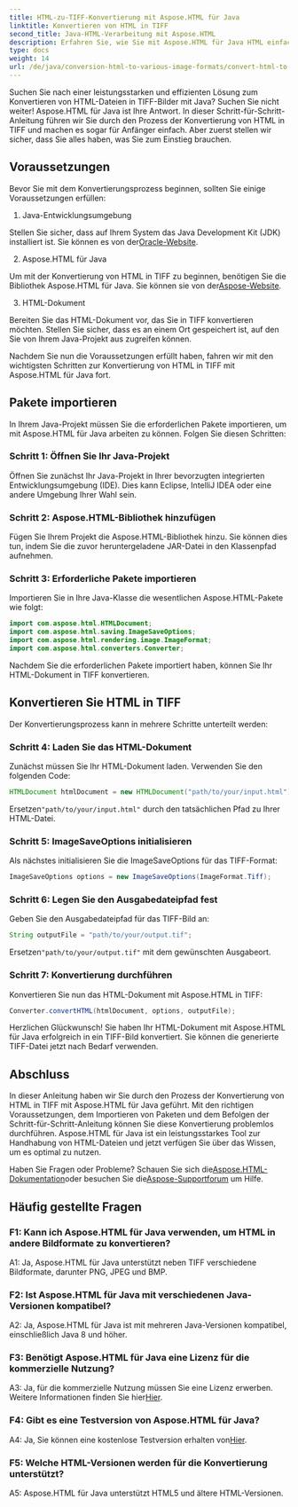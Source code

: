 ```yaml
---
title: HTML-zu-TIFF-Konvertierung mit Aspose.HTML für Java
linktitle: Konvertieren von HTML in TIFF
second_title: Java-HTML-Verarbeitung mit Aspose.HTML
description: Erfahren Sie, wie Sie mit Aspose.HTML für Java HTML einfach in TIFF konvertieren. Schritt-für-Schritt-Anleitung für effiziente Dokumentenverwaltung.
type: docs
weight: 14
url: /de/java/conversion-html-to-various-image-formats/convert-html-to-tiff/
---
```

Suchen Sie nach einer leistungsstarken und effizienten Lösung zum Konvertieren von HTML-Dateien in TIFF-Bilder mit Java? Suchen Sie nicht weiter! Aspose.HTML für Java ist Ihre Antwort. In dieser Schritt-für-Schritt-Anleitung führen wir Sie durch den Prozess der Konvertierung von HTML in TIFF und machen es sogar für Anfänger einfach. Aber zuerst stellen wir sicher, dass Sie alles haben, was Sie zum Einstieg brauchen.

## Voraussetzungen

Bevor Sie mit dem Konvertierungsprozess beginnen, sollten Sie einige Voraussetzungen erfüllen:

1. Java-Entwicklungsumgebung

 Stellen Sie sicher, dass auf Ihrem System das Java Development Kit (JDK) installiert ist. Sie können es von der[Oracle-Website](https://www.oracle.com/java/technologies/javase-downloads.html).

2. Aspose.HTML für Java

 Um mit der Konvertierung von HTML in TIFF zu beginnen, benötigen Sie die Bibliothek Aspose.HTML für Java. Sie können sie von der[Aspose-Website](https://releases.aspose.com/html/java/).

3. HTML-Dokument

Bereiten Sie das HTML-Dokument vor, das Sie in TIFF konvertieren möchten. Stellen Sie sicher, dass es an einem Ort gespeichert ist, auf den Sie von Ihrem Java-Projekt aus zugreifen können.

Nachdem Sie nun die Voraussetzungen erfüllt haben, fahren wir mit den wichtigsten Schritten zur Konvertierung von HTML in TIFF mit Aspose.HTML für Java fort.

## Pakete importieren

In Ihrem Java-Projekt müssen Sie die erforderlichen Pakete importieren, um mit Aspose.HTML für Java arbeiten zu können. Folgen Sie diesen Schritten:

### Schritt 1: Öffnen Sie Ihr Java-Projekt

Öffnen Sie zunächst Ihr Java-Projekt in Ihrer bevorzugten integrierten Entwicklungsumgebung (IDE). Dies kann Eclipse, IntelliJ IDEA oder eine andere Umgebung Ihrer Wahl sein.

### Schritt 2: Aspose.HTML-Bibliothek hinzufügen

Fügen Sie Ihrem Projekt die Aspose.HTML-Bibliothek hinzu. Sie können dies tun, indem Sie die zuvor heruntergeladene JAR-Datei in den Klassenpfad aufnehmen.

### Schritt 3: Erforderliche Pakete importieren

Importieren Sie in Ihre Java-Klasse die wesentlichen Aspose.HTML-Pakete wie folgt:

```java
import com.aspose.html.HTMLDocument;
import com.aspose.html.saving.ImageSaveOptions;
import com.aspose.html.rendering.image.ImageFormat;
import com.aspose.html.converters.Converter;
```

Nachdem Sie die erforderlichen Pakete importiert haben, können Sie Ihr HTML-Dokument in TIFF konvertieren.

## Konvertieren Sie HTML in TIFF

Der Konvertierungsprozess kann in mehrere Schritte unterteilt werden:

### Schritt 4: Laden Sie das HTML-Dokument

Zunächst müssen Sie Ihr HTML-Dokument laden. Verwenden Sie den folgenden Code:

```java
HTMLDocument htmlDocument = new HTMLDocument("path/to/your/input.html");
```

 Ersetzen`"path/to/your/input.html"` durch den tatsächlichen Pfad zu Ihrer HTML-Datei.

### Schritt 5: ImageSaveOptions initialisieren

Als nächstes initialisieren Sie die ImageSaveOptions für das TIFF-Format:

```java
ImageSaveOptions options = new ImageSaveOptions(ImageFormat.Tiff);
```

### Schritt 6: Legen Sie den Ausgabedateipfad fest

Geben Sie den Ausgabedateipfad für das TIFF-Bild an:

```java
String outputFile = "path/to/your/output.tif";
```

 Ersetzen`"path/to/your/output.tif"` mit dem gewünschten Ausgabeort.

### Schritt 7: Konvertierung durchführen

Konvertieren Sie nun das HTML-Dokument mit Aspose.HTML in TIFF:

```java
Converter.convertHTML(htmlDocument, options, outputFile);
```

Herzlichen Glückwunsch! Sie haben Ihr HTML-Dokument mit Aspose.HTML für Java erfolgreich in ein TIFF-Bild konvertiert. Sie können die generierte TIFF-Datei jetzt nach Bedarf verwenden.

## Abschluss

In dieser Anleitung haben wir Sie durch den Prozess der Konvertierung von HTML in TIFF mit Aspose.HTML für Java geführt. Mit den richtigen Voraussetzungen, dem Importieren von Paketen und dem Befolgen der Schritt-für-Schritt-Anleitung können Sie diese Konvertierung problemlos durchführen. Aspose.HTML für Java ist ein leistungsstarkes Tool zur Handhabung von HTML-Dateien und jetzt verfügen Sie über das Wissen, um es optimal zu nutzen.

 Haben Sie Fragen oder Probleme? Schauen Sie sich die[Aspose.HTML-Dokumentation](https://reference.aspose.com/html/java/)oder besuchen Sie die[Aspose-Supportforum](https://forum.aspose.com/) um Hilfe.

## Häufig gestellte Fragen

### F1: Kann ich Aspose.HTML für Java verwenden, um HTML in andere Bildformate zu konvertieren?

A1: Ja, Aspose.HTML für Java unterstützt neben TIFF verschiedene Bildformate, darunter PNG, JPEG und BMP.

### F2: Ist Aspose.HTML für Java mit verschiedenen Java-Versionen kompatibel?

A2: Ja, Aspose.HTML für Java ist mit mehreren Java-Versionen kompatibel, einschließlich Java 8 und höher.

### F3: Benötigt Aspose.HTML für Java eine Lizenz für die kommerzielle Nutzung?

 A3: Ja, für die kommerzielle Nutzung müssen Sie eine Lizenz erwerben. Weitere Informationen finden Sie hier[Hier](https://purchase.aspose.com/buy).

### F4: Gibt es eine Testversion von Aspose.HTML für Java?

 A4: Ja, Sie können eine kostenlose Testversion erhalten von[Hier](https://releases.aspose.com/html/java).

### F5: Welche HTML-Versionen werden für die Konvertierung unterstützt?

A5: Aspose.HTML für Java unterstützt HTML5 und ältere HTML-Versionen.